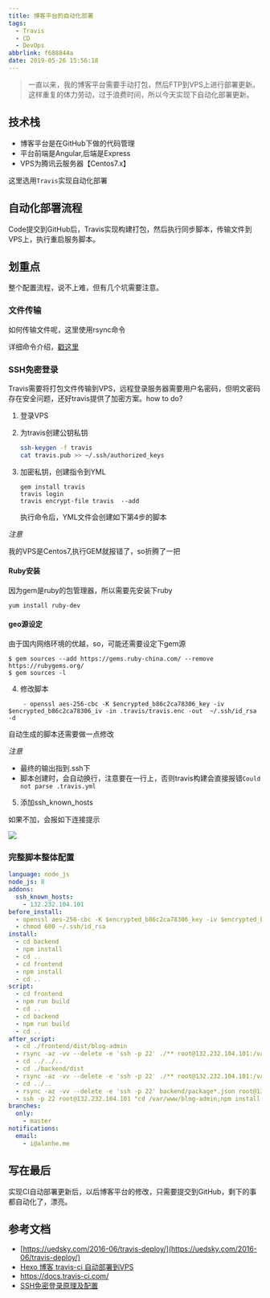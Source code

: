 ```yaml
---
title: 博客平台的自动化部署
tags:
  - Travis
  - CD
  - DevOps
abbrlink: f688844a
date: 2019-05-26 15:56:18
---
```

> 一直以来，我的博客平台需要手动打包，然后FTP到VPS上进行部署更新。这样重复的体力劳动，过于浪费时间，所以今天实现下自动化部署更新。

## 技术栈
- 博客平台是在GitHub下做的代码管理
- 平台前端是Angular,后端是Express
- VPS为腾讯云服务器【Centos7.x】

这里选用`Travis`实现自动化部署

## 自动化部署流程
 
Code提交到GitHub后，Travis实现构建打包，然后执行同步脚本，传输文件到VPS上，执行重启服务脚本。

## 划重点

整个配置流程，说不上难，但有几个坑需要注意。

### 文件传输
 如何传输文件呢，这里使用rsync命令
 
详细命令介绍，[戳这里](http://man.linuxde.net/rsync)

### SSH免密登录 
Travis需要将打包文件传输到VPS，远程登录服务器需要用户名密码，但明文密码存在安全问题，还好travis提供了加密方案。how to do?

1. 登录VPS
2. 为travis创建公钥私钥

	```bash
	ssh-keygen -f travis
	cat travis.pub >> ~/.ssh/authorized_keys   
	
	```
3. 加密私钥，创建指令到YML

	```
	gem install travis
   travis login                        
   travis encrypt-file travis  --add
	```
	执行命令后，YML文件会创建如下第4步的脚本

*注意*

我的VPS是Centos7,执行GEM就报错了，so折腾了一把

#### Ruby安装

因为gem是ruby的包管理器，所以需要先安装下ruby
```
yum install ruby-dev
```
#### geo源设定
由于国内网络环境的优越，so，可能还需要设定下gem源
```
$ gem sources --add https://gems.ruby-china.com/ --remove https://rubygems.org/
$ gem sources -l
```


4. 修改脚本

```
	- openssl aes-256-cbc -K $encrypted_b86c2ca78306_key -iv 	$encrypted_b86c2ca78306_iv -in .travis/travis.enc -out 	~/.ssh/id_rsa -d

```	
自动生成的脚本还需要做一点修改

*注意*

- 最终的输出指到.ssh下
- 脚本创建时，会自动换行，注意要在一行上，否则travis构建会直接报错`Could not parse .travis.yml`

5.  添加ssh_known_hosts

如果不加，会报如下连接提示

![](http://static.1991421.cn/blog/2018-05-08-030501.png)

### 完整脚本整体配置

```yml
language: node_js
node_js: 8
addons:
  ssh_known_hosts:
    - 132.232.104.101
before_install:
  - openssl aes-256-cbc -K $encrypted_b86c2ca78306_key -iv $encrypted_b86c2ca78306_iv -in .travis/travis.enc -out ~/.ssh/id_rsa -d
  - chmod 600 ~/.ssh/id_rsa
install:
  - cd backend
  - npm install
  - cd ..
  - cd frontend
  - npm install
  - cd ..
script:
  - cd frontend
  - npm run build
  - cd ..
  - cd backend
  - npm run build
  - cd ..
after_script:
  - cd ./frontend/dist/blog-admin
  - rsync -az -vv --delete -e 'ssh -p 22' ./** root@132.232.104.101:/var/www/blog-admin/dist
  - cd ../../..
  - cd ./backend/dist
  - rsync -az -vv --delete -e 'ssh -p 22' ./** root@132.232.104.101:/var/www/blog-admin
  - cd ../..
  - rsync -az -vv --delete -e 'ssh -p 22' backend/package*.json root@132.232.104.101:/var/www/blog-admin
  - ssh -p 22 root@132.232.104.101 "cd /var/www/blog-admin;npm install --production;pm2 restart blog-admin"
branches:
  only:
    - master
notifications:
  email:
    - i@alanhe.me

```
## 写在最后
实现CI自动部署更新后，以后博客平台的修改，只需要提交到GitHub，剩下的事都自动化了，漂亮。

## 参考文档
- [https://uedsky.com/2016-06/travis-deploy/](https://uedsky.com/2016-06/travis-deploy/)
-  [Hexo 博客 travis-ci 自动部署到VPS](https://uedsky.com/2016-06/travis-deploy/)
- https://docs.travis-ci.com/
- [SSH免密登录原理及配置](https://my.oschina.net/binxin/blog/651565)


